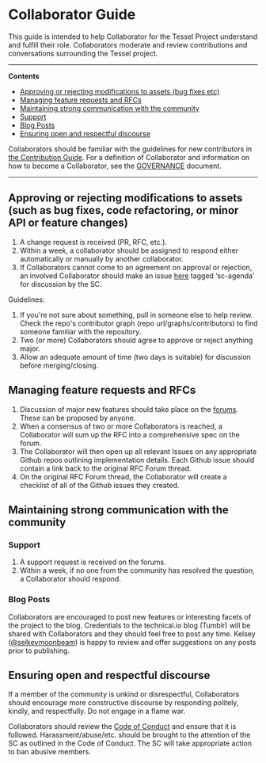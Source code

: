 # Collaborator Guide

This guide is intended to help Collaborator for the Tessel Project understand and fulfill their role. Collaborators moderate and review contributions and conversations surrounding the Tessel project.

---

**Contents**

* [Approving or rejecting modifications to assets (bug fixes etc)](#approving-or-rejecting-modifications-to-assets-such-as-bug-fixes-code-refactoring-or-minor-api-or-feature-changes)
* [Managing feature requests and RFCs](#managing-feature-requests-and-rfcs)
* [Maintaining strong communication with the community](#maintaining-strong-communication-with-the-community)
 * [Support](#support)
 * [Blog Posts](#blog-posts)
* [Ensuring open and respectful discourse](#ensuring-open-and-respectful-discourse)

Collaborators should be familiar with the guidelines for new contributors in [the Contribution Guide](CONTRIBUTING.md). For a definition of Collaborator and information on how to become a Collaborator, see the [GOVERNANCE](GOVERNANCE.md) document.

---

## Approving or rejecting modifications to assets (such as bug fixes, code refactoring, or minor API or feature changes)

1. A change request is received (PR, RFC, etc.).
1. Within a week, a collaborator should be assigned to respond either automatically or manually by another collaborator.
1. If Collaborators cannot come to an agreement on approval or rejection, an involved Collaborator should make an issue [here](https://github.com/technicalmachine/tessel-project/issues) tagged ‘sc-agenda’ for discussion by the SC.

Guidelines:

1. If you're not sure about something, pull in someone else to help review. Check the repo's contributor graph (repo url/graphs/contributors) to find someone familiar with the repository.
1. Two (or more) Collaborators should agree to approve or reject anything major.
1. Allow an adequate amount of time (two days is suitable) for discussion before merging/closing.

## Managing feature requests and RFCs

1. Discussion of major new features should take place on the [forums](https://forums.tessel.io/c/contributing/rfc). These can be proposed by anyone.
1. When a consensus of two or more Collaborators is reached, a Collaborator will sum up the RFC into a comprehensive spec on the forum.
1. The Collaborator will then open up all relevant Issues on any appropriate Github repos outlining implementation details. Each Github issue should contain a link back to the original RFC Forum thread.
1. On the original RFC Forum thread, the Collaborator will create a checklist of all of the Github issues they created.

## Maintaining strong communication with the community

### Support

1. A support request is received on the forums.
1. Within a week, if no one from the community has resolved the question, a Collaborator should respond.

### Blog Posts

Collaborators are encouraged to post new features or interesting facets of the project to the blog. Credentials to the technical.io blog (Tumblr) will be shared with Collaborators and they should feel free to post any time. Kelsey ([@selkeymoonbeam](//twitter.com/selkeymoonbeam)) is happy to review and offer suggestions on any posts prior to publishing.

## Ensuring open and respectful discourse

If a member of the community is unkind or disrespectful, Collaborators should encourage more constructive discourse by responding politely, kindly, and respectfully. Do not engage in a flame war.

Collaborators should review the [Code of Conduct](LINK) and ensure that it is followed. Harassment/abuse/etc. should be brought to the attention of the SC as outlined in the Code of Conduct. The SC will take appropriate action to ban abusive members.
